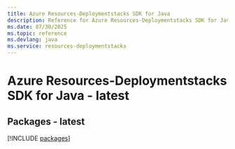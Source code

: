 ```yaml
---
title: Azure Resources-Deploymentstacks SDK for Java
description: Reference for Azure Resources-Deploymentstacks SDK for Java
ms.date: 07/30/2025
ms.topic: reference
ms.devlang: java
ms.service: resources-deploymentstacks
---
```

# Azure Resources-Deploymentstacks SDK for Java - latest
## Packages - latest
[!INCLUDE [packages](resources-deploymentstacks-index.md)]